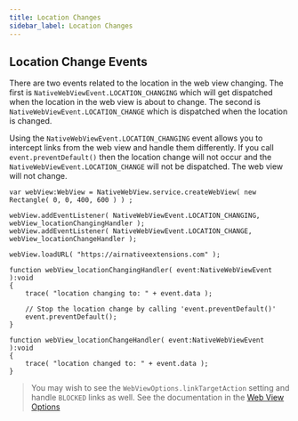 ```yaml
---
title: Location Changes
sidebar_label: Location Changes
---
```


## Location Change Events

There are two events related to the location in the web view changing. The first is 
`NativeWebViewEvent.LOCATION_CHANGING` which will get dispatched when the location 
in the web view is about to change. The second is `NativeWebViewEvent.LOCATION_CHANGE`
which is dispatched when the location is changed.

Using the `NativeWebViewEvent.LOCATION_CHANGING` event allows you to intercept links 
from the web view and handle them differently. If you call `event.preventDefault()` 
then the location change will not occur and the `NativeWebViewEvent.LOCATION_CHANGE` 
will not be dispatched. The web view will not change.


```as3
var webView:WebView = NativeWebView.service.createWebView( new Rectangle( 0, 0, 400, 600 ) ) ;

webView.addEventListener( NativeWebViewEvent.LOCATION_CHANGING, webView_locationChangingHandler );
webView.addEventListener( NativeWebViewEvent.LOCATION_CHANGE, webView_locationChangeHandler );

webView.loadURL( "https://airnativeextensions.com" );

function webView_locationChangingHandler( event:NativeWebViewEvent ):void
{
	trace( "location changing to: " + event.data );

	// Stop the location change by calling 'event.preventDefault()'
	event.preventDefault();
}

function webView_locationChangeHandler( event:NativeWebViewEvent ):void
{
	trace( "location changed to: " + event.data );
}
```



>
> You may wish to see the `WebViewOptions.linkTargetAction` setting and handle `BLOCKED` links as well. See the documentation in the [Web View Options](create-a-webview#link-target-action)
>


